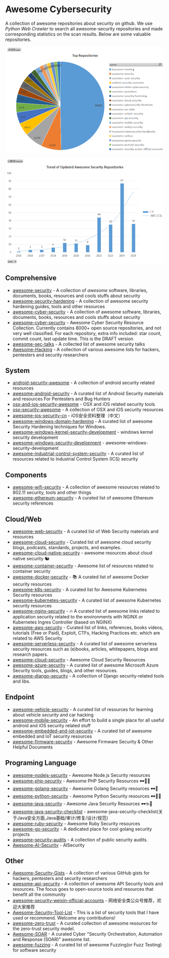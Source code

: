 # Awesome Cybersecurity

A collection of awesome repositories about security on github. We use *Python Web Crawler* to search all awesome-security repositories and made corresponding statistics on the scan results. Below are some valuable repositories.

![top_repositories](images/top_repositories.png)



![trend_repositories](images/trend_repositories.png)

## Comprehensive

- [awesome-security](https://github.com/sbilly/awesome-security) - A collection of *awesome* software, libraries, documents, books, resources and cools stuffs about security
- [awesome-security-hardening](https://github.com/decalage2/awesome-security-hardening) - A collection of awesome security hardening guides, tools and other resources
- [awesome-cyber-security](https://github.com/fabionoth/awesome-cyber-security) - A collection of awesome software, libraries, documents, books, resources and cools stuffs about security
- [awesome-cyber-security](https://github.com/alphaSeclab/awesome-cyber-security) - Awesome Cyber Security Resource Collection. Currently contains 8000+ open source repositories, and not very well classified. For each repository, extra info included: star count, commit count, last update time. This is the DRAFT version
- [awesome-sec-talks](https://github.com/PaulSec/awesome-sec-talks) - A collected list of awesome security talks
- [Awesome-Hacking](https://github.com/Hack-with-Github/Awesome-Hacking) - A collection of various awesome lists for hackers, pentesters and security researchers

## System

- [android-security-awesome](https://github.com/ashishb/android-security-awesome) - A collection of android security related resources
- [awesome-android-security](https://github.com/saeidshirazi/awesome-android-security) - A curated list of Android Security materials and resources For Pentesters and Bug Hunters
- [osx-and-ios-security-awesome](https://github.com/ashishb/osx-and-ios-security-awesome) - OSX and iOS related security tools
- [osx-security-awesome](https://github.com/kai5263499/osx-security-awesome) - A collection of OSX and iOS security resources
- [awesome-ios-security-cn](https://github.com/satan1a/awesome-ios-security-cn) - iOS安全资料整理（中文）
- [awesome-windows-domain-hardening](https://github.com/PaulSec/awesome-windows-domain-hardening) - A curated list of awesome Security Hardening techniques for Windows.
- [awesome-windows-kernel-security-development](https://github.com/ExpLife0011/awesome-windows-kernel-security-development) - windows kernel security development
- [awesome-windows-security-development](https://github.com/howknows/awesome-windows-security-development) - awesome-windows-security-development
- [awesome-industrial-control-system-security](https://github.com/hslatman/awesome-industrial-control-system-security)  - A curated list of resources related to Industrial Control System (ICS) security

## Components

- [awesome-wifi-security](https://github.com/edelahozuah/awesome-wifi-security) - A collection of awesome resources related to 802.11 security, tools and other things
- [awesome-ethereum-security](https://github.com/crytic/awesome-ethereum-security) - A curated list of awesome Ethereum security references

## Cloud/Web

- [awesome-web-security](https://github.com/qazbnm456/awesome-web-security) - A curated list of Web Security materials and resources
- [awesome-cloud-security](https://github.com/Funkmyster/awesome-cloud-security) - Curated list of awesome cloud security blogs, podcasts, standards, projects, and examples.
- [awesome-cloud-native-security](https://github.com/Metarget/awesome-cloud-native-security) - awesome resources about cloud native security 🐿
- [awesome-container-security](https://github.com/kai5263499/awesome-container-security) - Awesome list of resources related to container security
- [awesome-docker-security](https://github.com/myugan/awesome-docker-security) - 📚 A curated list of awesome Docker security resources
- [awesome-k8s-security](https://github.com/magnologan/awesome-k8s-security) - A curated list for Awesome Kubernetes Security resources
- [awesome-kubernetes-security](https://github.com/ksoclabs/awesome-kubernetes-security) - A curated list of awesome Kubernetes security resources
- [awesome-nginx-security](https://github.com/wallarm/awesome-nginx-security) - 🔥 A curated list of awesome links related to application security related to the environments with NGINX or Kubernetes Ingres Controller (based on NGINX)
- [awesome-aws-security](https://github.com/jassics/awesome-aws-security) - Curated list of links, references, books videos, tutorials (Free or Paid), Exploit, CTFs, Hacking Practices etc. which are related to AWS Security
- [awesome-serverless-security](https://github.com/puresec/awesome-serverless-security) - A curated list of awesome serverless security resources such as (e)books, articles, whitepapers, blogs and research papers.
- [awesome-cloud-security](https://github.com/4ndersonLin/awesome-cloud-security) - Awesome Cloud Security Resources
- [awesome-azure-security](https://github.com/kmcquade/awesome-azure-security) - A curated list of awesome Microsoft Azure Security tools, guides, blogs, and other resources.
- [awesome-django-security](https://github.com/vintasoftware/awesome-django-security) - A collection of Django security-related tools and libs.

## Endpoint

- [awesome-vehicle-security](https://github.com/jaredthecoder/awesome-vehicle-security) - A curated list of resources for learning about vehicle *security* and car hacking
- [awesome-mobile-security](https://github.com/vaib25vicky/awesome-mobile-security) - An effort to build a single place for all useful android and iOS security related stuff
- [awesome-embedded-and-iot-security](https://github.com/fkie-cad/awesome-embedded-and-iot-security) - A curated list of awesome embedded and IoT security resources
- [awesome-firmware-security](https://github.com/PreOS-Security/awesome-firmware-security) - Awesome Firmware Security & Other Helpful Documents

## Programing Language

- [awesome-nodejs-security](https://github.com/lirantal/awesome-nodejs-security) - Awesome Node.js Security resources
- [awesome-php-security](https://github.com/guardrailsio/awesome-php-security) - Awesome PHP Security Resources 🕶🐘🔐
- [awesome-golang-security](https://github.com/guardrailsio/awesome-golang-security) - Awesome Golang Security resources 🕶🔐
- [awesome-python-security](https://github.com/guardrailsio/awesome-python-security) - Awesome Python Security resources 🕶🐍🔐
- [awesome-java-security](https://github.com/guardrailsio/awesome-java-security) - Awesome Java Security Resources 🕶☕🔐
- [awesome-java-security-checklist](https://github.com/we1h0/awesome-java-security-checklist) - awesome-java-security-checklist(关于Java安全方面,Java基础/审计/修复/设计/规范)
- [awesome-ruby-security](https://github.com/pxlpnk/awesome-ruby-security) - Awesome Ruby Security resources
- [awesome-go-security](https://github.com/Binject/awesome-go-security) - A dedicated place for cool golang security projects
- [awesome-security-audits](https://github.com/pomerium/awesome-security-audits) - A collection of public security audits.
- [Awesome-AI-Security](https://github.com/DeepSpaceHarbor/Awesome-AI-Security) - AISecurity

## Other

- [Awesome-Security-Gists](https://github.com/Hack-with-Github/Awesome-Security-Gists) - A collection of various GitHub gists for hackers, pentesters and security researchers
- [awesome-api-security](https://github.com/arainho/awesome-api-security) - A collection of awesome API Security tools and resources. The focus goes to open-source tools and resources that benefit all the community
- [awesome-security-weixin-official-accounts](https://github.com/DropsOfZut/awesome-security-weixin-official-accounts) - 网络安全类公众号推荐，欢迎大家推荐
- [Awesome-Security-Tool-List](https://github.com/tina1998612/Awesome-Security-Tool-List) - This is a list of security tools that I have used or recommend. Welcome any contributions!
- [awesome-zero-trust](https://github.com/pomerium/awesome-zero-trust) - A curated collection of awesome resources for the zero-trust security model.
- [Awesome-SOAR](https://github.com/correlatedsecurity/Awesome-SOAR) - A curated Cyber "Security Orchestration, Automation and Response (SOAR)" awesome list.
- [awesome-fuzzing](https://github.com/cpuu/awesome-fuzzing) - A curated list of awesome Fuzzing(or Fuzz Testing) for software security



